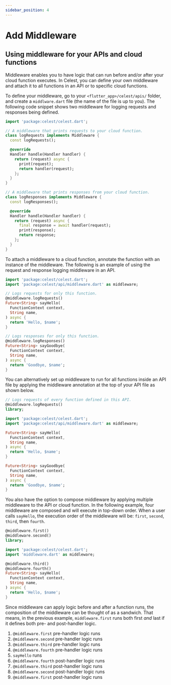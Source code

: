 ```yaml
---
sidebar_position: 4
---
```


# Add Middleware

## Using middleware for your APIs and cloud functions
Middleware enables you to have logic that can run before and/or after your cloud function executes. In Celest, you can define your own middleware and attach it to all functions in an API or to specific cloud functions.

To define your middleware, go to your `<flutter_app>/celest/apis/` folder, and create a `middlware.dart` file (the name of the file is up to you). The following code snippet shows two middleware for logging requests and responses being defined.

```dart
import 'package:celest/celest.dart';

// A middleware that prints requests to your cloud function.
class logRequests implements Middleware {
  const logRequests();

  @override
  Handler handle(Handler handler) {
    return (request) async {
      print(request);
      return handler(request);
    };
  }
}

// A middleware that prints responses from your cloud function.
class logResponses implements Middleware {
  const logResponses();

  @override
  Handler handle(Handler handler) {
    return (request) async {
      final response = await handler(request);
      print(response);
      return response;
    };
  }
}
```

To attach a middleware to a cloud function, annotate the function with an instance of the middleware. The following is an example of using the request and response logging middleware in an API.

```dart
import 'package:celest/celest.dart';
import 'package:celest/api/middleware.dart' as middleware;

// Logs requests for only this function.
@middleware.logRequests()
Future<String> sayHello(
  FunctionContext context, 
  String name,
) async {
  return 'Hello, $name';
}

// Logs responses for only this function.
@middleware.logResponses()
Future<String> sayGoodbye(
  FunctionContext context, 
  String name,
) async {
  return 'Goodbye, $name';
}
```

You can alternatively set up middleware to run for all functions inside an API file by applying the middleware annotation at the top of your API file as shown below.

```dart
// Logs requests of every function defined in this API.
@middleware.logRequests()
library;

import 'package:celest/celest.dart';
import 'package:celest/api/middleware.dart' as middleware;

Future<String> sayHello(
  FunctionContext context, 
  String name,
) async {
  return 'Hello, $name';
}

Future<String> sayGoodbye(
  FunctionContext context, 
  String name,
) async {
  return 'Goodbye, $name';
}
```

You also have the option to compose middleware by applying multiple middleware to the API or cloud function. In the following example, four middleware are composed and will execute in top-down order. When a user calls `sayHello`, the execution order of the middleware will be: `first`, `second`, `third`, then `fourth`.

```dart
@middleware.first()
@middleware.second()
library;

import 'package:celest/celest.dart';
import 'middleware.dart' as middleware;

@middleware.third()
@middleware.fourth()
Future<String> sayHello(
  FunctionContext context, 
  String name,
) async {
  return 'Hello, $name';
}
```

Since middleware can apply logic before and after a function runs, the composition of the middleware can be thought of as a sandwich. That means, in the previous example, `middleware.first` runs both first _and_ last if it defines both pre- and post-handler logic.

1. `@middleware.first` pre-handler logic runs
2. `@middleware.second` pre-handler logic runs
3. `@middleware.third` pre-handler logic runs
4. `@middleware.fourth` pre-handler logic runs
5. `sayHello` runs
6. `@middleware.fourth` post-handler logic runs
7. `@middleware.third` post-handler logic runs
8. `@middleware.second` post-handler logic runs
9. `@middleware.first` post-handler logic runs